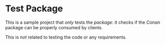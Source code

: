 # Test Package

This is a sample project that *only* tests the *package*:
it checks if the *Conan* package can be properly consumed by clients.

This is *not* related to testing the code or any requirements.